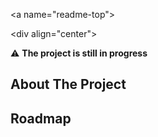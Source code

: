  <a name="readme-top"></a>

 <!-- PROJECT LOGO -->
 <div align="center">

 </div>

:warning: **The project is still in progress**

## About The Project

## Roadmap



